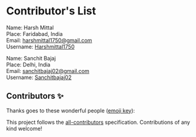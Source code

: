 # Contributor's List

Name: Harsh Mittal<br/>
Place: Faridabad, India<br/>
Email: harshmittal1750@gmail.com<br/>
Username: [Harshmittal1750](https://github.com/harshmittal1750/)


Name: Sanchit Bajaj<br/>
Place: Delhi, India<br/>
Email: sanchitbajaj02@gmail.com<br/>
Username: [Sanchitbajaj02](https://github.com/sanchitbajaj02/)



## Contributors ✨

Thanks goes to these wonderful people ([emoji key](https://allcontributors.org/docs/en/emoji-key)):
<!-- ALL-CONTRIBUTORS-LIST:START - Do not remove or modify this section -->
<!-- prettier-ignore-start -->
<!-- markdownlint-disable -->
<!-- markdownlint-restore -->
<!-- prettier-ignore-end -->
<!-- ALL-CONTRIBUTORS-LIST:END -->

<!-- ALL-CONTRIBUTORS-LIST:START - Do not remove or modify this section -->
<!-- prettier-ignore-start -->
<!-- markdownlint-disable -->
<!-- markdownlint-restore -->
<!-- prettier-ignore-end -->
<!-- ALL-CONTRIBUTORS-LIST:END -->

This project follows the [all-contributors](https://github.com/all-contributors/all-contributors) specification. Contributions of any kind welcome!